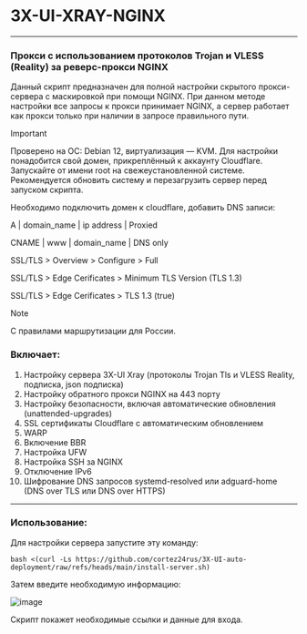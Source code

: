 # 3X-UI-XRAY-NGINX

-----

### Прокси с использованием протоколов Trojan и VLESS (Reality) за реверс-прокси NGINX
Данный скрипт предназначен для полной настройки скрытого прокси-сервера с маскировкой при помощи NGINX. При данном методе настройки все запросы к прокси принимает NGINX, а сервер работает как прокси только при наличии в запросе правильного пути.

> [!IMPORTANT]
> Проверено на ОС: Debian 12, виртуализация — KVM. Для настройки понадобится свой домен, прикреплённый к аккаунту Cloudflare. Запускайте от имени root на свежеустановленной системе. Рекомендуется обновить систему и перезагрузить сервер перед запуском скрипта.
>
> Необходимо подключить домен к cloudflare, добавить DNS записи:
>
> A | domain_name | ip address | Proxied
> 
> CNAME | www | domain_name | DNS only
>
> SSL/TLS > Overview > Configure > Full
>
> SSL/TLS > Edge Cerificates > Minimum TLS Version (TLS 1.3)
>
> SSL/TLS > Edge Cerificates > TLS 1.3 (true) 

> [!NOTE]
> С правилами маршрутизации для России.

### Включает:
1) Настройку сервера 3X-UI Xray (протоколы Trojan Tls и VLESS Reality, подписка, json подписка)
2) Настройку обратного прокси NGINX на 443 порту
3) Настройку безопасности, включая автоматические обновления (unattended-upgrades)
4) SSL сертификаты Cloudflare с автоматическим обновлением
5) WARP
6) Включение BBR
7) Настройка UFW
8) Настройка SSH за NGINX
9) Отключение IPv6
10) Шифрование DNS запросов systemd-resolved или adguard-home (DNS over TLS или DNS over HTTPS) 

-----

### Использование:

Для настройки сервера запустите эту команду:

```
bash <(curl -Ls https://github.com/cortez24rus/3X-UI-auto-deployment/raw/refs/heads/main/install-server.sh)
```

Затем введите необходимую информацию:

![image](https://github.com/user-attachments/assets/dc60caee-1b01-40c9-a344-e0a67ebfc2ee)

Скрипт покажет необходимые ссылки и данные для входа.

